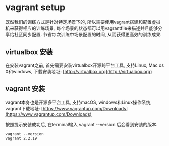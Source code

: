 # vagrant setup

既然我们的训练方式是针对特定场景下的, 所以需要使用vagrant搭建和配置虚拟机来获得相应的训练场景,  每个场景的状态都可以用vagrantfile来描述并且能够分享给社区同步配置. 节省每次训练中场景配置的时间, 从而获得更高效的训练成果.&#x20;

## virtualbox 安装

在安装vagrant之前, 首先需要安装virtualbox开源跨平台工具,  支持Linux, Mac os X和windows, 下载安装地址: [http://virtualbox.org](http://virtualbox.org)

## vagrant 安装

vagrant本身也是开源多平台工具, 支持macOS, windows和Linux操作系统, vagrant下载地址: [https://www.vagrantup.com/Downloads](https://www.vagrantup.com/Downloads)

按照提示安装成功后, 在terminal输入 vagrant --version 后会看到安装的版本.&#x20;

```
vagrant --version
Vagrant 2.2.19
```
